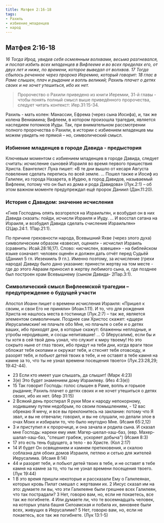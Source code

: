 ```yaml
---
title: Матфея 2:16-18
tags: 
- Рахиль
- избиение_младенцев
- народ
---
```


## Матфея 2:16-18

*16 Тогда Ирод, увидев себя осмеянным волхвами, весьма разгневался, и послал избить всех младенцев в Вифлееме и во всех пределах его, от двух лет и ниже, по времени, которое выведал от волхвов. 17 Тогда сбылось реченное через пророка Иеремию, который говорит: 18 глас в Раме слышен, плач и рыдание и вопль великий; Рахиль плачет о детях своих и не хочет утешиться, ибо их нет.*

> Пророчество о Рахили приведено из книги Иеремии, 31-й главы -  чтобы понять полный смысл выше приведённого пророчества, следует читать контекст: Иер.31:15-34. 

Рахиль - мать колен: Манассии, Ефрема (через сына Иосифа), и, так же колена Вениамина;  Вифлеем, в котором произошла трагедия, является наследием потомков Иуды. Так, при внимательном рассмотрении полного пророчества о Рахили, в истории с избиением младенцев мы можем увидеть не прямой – но, символический смысл. 

### Избиение младенцев в городе Давида - предыстория

Ключевым моментом с избиением младенцев в городе Давида, следует считать: исчисление сыновей Израиля во время первого пришествия Христа. Евангелист Лука пишет: 
«В те дни вышло от кесаря Августа повеление сделать перепись по всей земле. … Пошел также и Иосиф из Галилеи, из города Назарета, в Иудею, в город Давидов, называемый Вифлеем, потому что он был из дома и рода Давидова» (Лук.2:1) – об этом важном моменте предупреждал ещё пророк Даниил (Дан.11:20). 

### История с Давидом: значение исчисления

«Гнев Господень опять возгорелся на Израильтян, и возбудил он в них Давида сказать: пойди, исчисли Израиля и Иуду. … И восстал сатана на Израиля, и возбудил Давида сделать счисление Израильтян» (2Цар.24:1. 1Пар.21:1). 

По причине греховности народа, Всевышний Яхве (через злого духа) символическим образом «взвесил, оценил»  - исчислил Израиль (сравнить: Исай.28:16,17). Слово: «исчислен, взвешен» - на библейском языке означает: человек оценён  и должен дать отчёт перед Судьёй  (Даниил 5 гл. Иезекииль 9 гл.). Именно поэтому, за исчисление (грехи народа) Давиду было дано указание:  принести жертву на том месте - где до этого Авраам приносил в жертву любимого сына, и, где позднее был построен храм Всевышнему  (сыном Давида- 2Пар.3:1). 

### Символический смысл Вифлеемской трагедии –                                                  предупреждение о будущей участи

Апостол Иоанн пишет о времени исчисления Израиля: «Пришел к своим, и свои Его не приняли» (Иоан.1:11). И то, что для рождения Христа не нашлось места в гостинице (Лук.2:7) – так же, является элементом символичным. Позднее сам Христос скажет: 
«дщери Иерусалимские! не плачьте обо Мне, но плачьте о себе и о детях ваших,  ибо приходят дни, в которые скажут: блаженны неплодные, и утробы неродившие, и сосцы непитавшие! … О (Иерусалим), если бы и ты хотя в сей твой день узнал, что служит к миру твоему! Но это сокрыто ныне от глаз твоих,  ибо придут на тебя дни, когда враги твои обложат тебя окопами и окружат тебя, и стеснят тебя отовсюду,  и разорят тебя, и побьют детей твоих в тебе, и не оставят в тебе камня на камне за то, что ты не узнал времени посещения твоего» (Лук.23:28,29; 19:42-44). 

- 23 Если кто имеет уши слышать, да слышит! (Марк 4:23)
- 3(е) Это будет знамением дому Израилеву. (Иез 4:3(е))
- 15 Так говорит Господь: голос слышен в Раме, вопль и горькое рыдание; Рахиль плачет о детях своих и не хочет утешиться о детях своих, ибо их нет. (Иер 31:15)
- 2 Всякий день простирал Я руки Мои к народу непокорному, ходившему путем недобрым, по своим помышлениям, - 12 вас обрекаю Я мечу, и все вы преклонитесь на заклание: потому что Я звал, и вы не отвечали; говорил, и вы не слушали, но делали злое в очах Моих и избирали то, что было неугодно Мне. (Исаия 65:2,12)
- 3 и приступил я к пророчице, и она зачала и родила сына. И сказал мне Господь: нареки ему имя: Магер-шелал-хаш-баз, (евр. Махер-шалал-хаш-баз, "спешит грабеж, ускоряет добыча") (Исаия 8:3)
- 17 это есть тень будущего, а тело - во Христе. (Кол 2:17)
- 14 И будет Он освящением и камнем преткновения, и скалою соблазна для обоих домов Израиля, петлею и сетью для жителей Иерусалима. (Исаия 8:14)
- 44 и разорят тебя, и побьют детей твоих в тебе, и не оставят в тебе камня на камне за то, что ты не узнал времени посещения твоего. (Лук 19:44)
- 1 В это время пришли некоторые и рассказали Ему о Галилеянах, которых кровь Пилат смешал с жертвами их. 2 Иисус сказал им на это: думаете ли вы, что эти Галилеяне были грешнее всех Галилеян, что так пострадали? 3 Нет, говорю вам, но, если не покаетесь, все так же погибнете. 4 Или думаете ли, что те восемнадцать человек, на которых упала башня Силоамская и побила их, виновнее были всех, живущих в Иерусалиме? 5 Нет, говорю вам, но, если не покаетесь, все так же погибнете. (Лук 13:1-5)